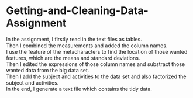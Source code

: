 # Getting-and-Cleaning-Data-Assignment
In the assignment, I firstly read in the text files as tables.  
Then I combined the measurements and added the column names.  
I use the feature of the metacharacters to find the location of those wanted features, which are the means and standard deviations.  
Then I edited the expressions of those column names and substract those wanted data from the big data set.  
Then I add the subject and activities to the data set and also factorized the subject and activities.  
In the end, I generate a text file which contains the tidy data.   